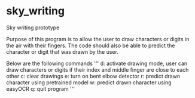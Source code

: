 # sky_writing
Sky writing prototype

Purpose of this program is to allow the user to draw characters or digits in the air with their fingers. 
The code should also be able to predict the character or digit that was drawn by the user. 

Below are the following commands 
'''
d: activate drawing mode, user can draw characters or digits if their index and middle finger are close to each other 
c: clear drawings 
e: turn on bent elbow detector 
r: predict drawn character using pretrained model 
w: predict drawn character using easyOCR
q: quit program
'''
